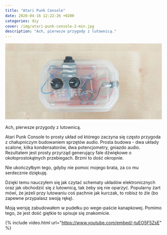 ```yaml
---
title: "Atari Punk Console"
date: 2020-04-16 12:22:26 +0200
categories: diy
cover: /img/atari-punk-console-2-min.jpg
description: "Ach, pierwsze przygody z lutownicą."
---
```


![atari punk console](/img/atari-punk-console-2-min.jpg)

Ach, pierwsze przygody z lutownicą.

<!--more-->

Atari Punk Console to prosty układ od którego zaczyna się często przygoda z chałupniczym budowaniem sprzętów audio. Prosta budowa - dwa układy scalone, kilka kondensatorów, dwa potencjometry, gniazdo audio. Rezultatem jest prosty przyrząd generujący fale dźwiękowe o okołoprostokątnych przebiegach. Brzmi to dość okropnie.

Nie ukończyłbym tego, gdyby nie pomoc mojego brata, za co mu serdecznie dziękuję.

Dzięki temu nauczyłem się jak czytać schematy układów elektronicznych oraz jak obchodzić się z lutownicą, tak żeby się nie oparzyć. Popularny żart mówi, że jeżeli przy lutowaniu coś pachnie jak kurczak, to robisz to źle (bo zapewne przypalasz swoją rękę).

Moją wersję zabudowałem w pudełku po wege-paście kanapkowej. Pomimo tego, że jest dość giętkie to spisuje się znakomicie.

{% include video.html url="https://www.youtube.com/embed/-tuEO5F5ZsE" %}
